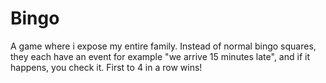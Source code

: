 # Bingo
A game where i expose my entire family. Instead of normal bingo squares, they each have an event for example "we arrive 15 minutes late", 
and if it happens, you check it. First to 4 in a row wins!

